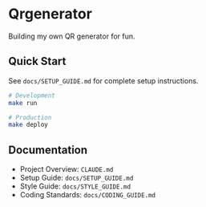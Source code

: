 # Qrgenerator

Building my own QR generator for fun.

## Quick Start

See `docs/SETUP_GUIDE.md` for complete setup instructions.

```bash
# Development
make run

# Production
make deploy
```

## Documentation

- Project Overview: `CLAUDE.md`
- Setup Guide: `docs/SETUP_GUIDE.md`
- Style Guide: `docs/STYLE_GUIDE.md`
- Coding Standards: `docs/CODING_GUIDE.md`
